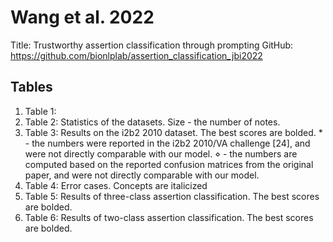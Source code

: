 # Wang et al. 2022

Title: Trustworthy assertion classification through prompting
GitHub: https://github.com/bionlplab/assertion_classification_jbi2022

## Tables

1. Table 1: 
2. Table 2: Statistics of the datasets. Size - the number of notes.
3. Table 3: Results on the i2b2 2010 dataset. The best scores are bolded. * - the numbers were reported in the i2b2 2010/VA challenge [24], and were not directly comparable with our model. ⋄ - the numbers are computed based on the reported confusion matrices from the original paper, and were not directly comparable with our model.
4. Table 4: Error cases. Concepts are italicized 
5. Table 5: Results of three-class assertion classification. The best scores are bolded.
6. Table 6: Results of two-class assertion classification. The best scores are bolded.

